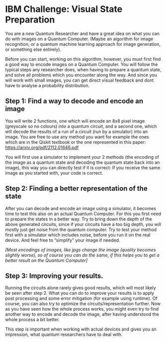 # **IBM Challenge: Visual State Preparation**

You are a new Quantum Researcher and have a great idea on what you can do with images on a Quantum Computer. (Maybe an algorithm for image recognition, or a quantum machine learning approach for image generation, or something else entirely).

Before you can start, working on this algorithm, however, you must first find a good way to encode images on a Quantum Computer.
You will follow the typical steps any researcher does, when having to prepare a quantum state, and solve all problems which you encounter along the way.
And since you will work with small images, you can get direct visual feedback and dont have to analyse a probability distribution.

## **Step 1: Find a way to decode and encode an image**

You will write 2 functions, one which will encode an 8x8 pixel image (greyscale so no colours) into a quantum circuit, and a second one, which will decode the results of a run of a circuit (run by a simulator) into an image.
You are free to use any method you want for example the ones which are in the Qiskit textbook or the one represented in this paper: https://arxiv.org/pdf/2112.01646.pdf

You will first use a simulator to implement your 2 methods (the encoding of the image as a quantum state and decoding the quantum state back into an image), this way you can directly test if it is correct: If you receive the same image as you started with, your code is correct.

## **Step 2: Finding a better representation of the state**

After you can decode and encode an image using a simulator, it becomes time to test this also on an actual Quantum Computer.
For this you first need to prepare the states in a better way.
Try to bring down the depth of the above generated circuits, since if your circuits have a too big depth, you will mostly just get noise from the quantum computer.
Try to test your method first with a simulator which includes noise, before you run it on the real device.
And feel free to “simplify” your image if needed.

*[Most encodings of images, like jpgs change the image (quality becomes slightly worse), so of course you can do the same, if this helps you to get a better result on the Quantum Computer]*

## **Step 3: Improving your results.**

Running the circuits alone rarely gives good results, which will most likely be seen after step 2. What you can do to improve your results is to apply post processing and some error mitigation (for example using runtime).
Of course, you can also try to optimize the circuits/representation further.
Now as you have seen how the whole process works, you might even try to find another way to encode and decode the image, after having understood the whole process a bit better.

This step is important when working with actual devices and gives you an impression, what quantum researchers have to deal with.